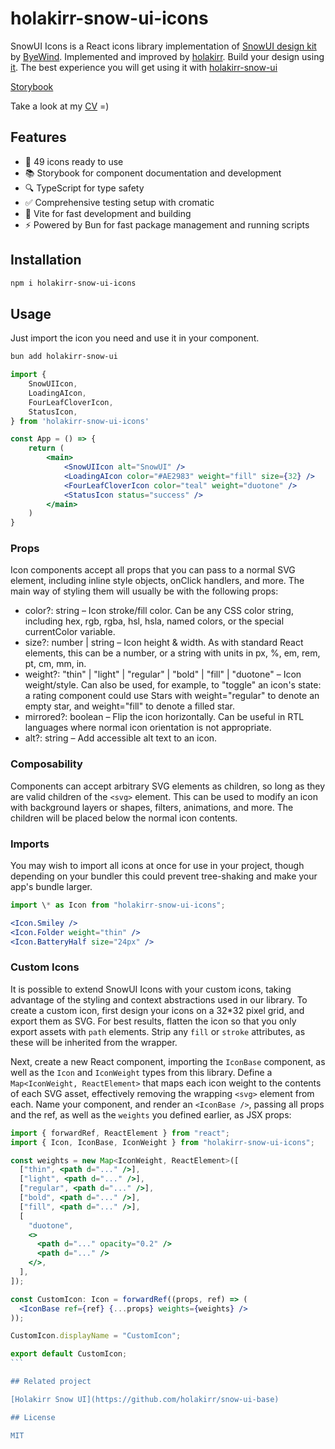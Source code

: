 # holakirr-snow-ui-icons

SnowUI Icons is a React icons library implementation of [SnowUI design kit](https://snowui.byewind.com) by [ByeWind](https://byewind.com/). Implemented and improved by [holakirr](https://github.com/holakirr).
Build your design using [it](https://www.figma.com/community/file/1301134685302006646). The best experience you will get using it with [holakirr-snow-ui](https://www.npmjs.com/package/holakirr-snow-ui)

[Storybook](https://snow-ui-icons.holakirr.com/?path=/)

Take a look at my [CV](https://holakirr.com) =)

## Features

- 🎨 49 icons ready to use
- 📚 Storybook for component documentation and development
- 🔍 TypeScript for type safety
- ✅ Comprehensive testing setup with cromatic
- 🚀 Vite for fast development and building
- ⚡️ Powered by Bun for fast package management and running scripts

## Installation

```bash
npm i holakirr-snow-ui-icons
```

## Usage

Just import the icon you need and use it in your component.

```bash
bun add holakirr-snow-ui
```

```jsx
import {
	SnowUIIcon,
	LoadingAIcon,
	FourLeafCloverIcon,
	StatusIcon,
} from 'holakirr-snow-ui-icons'

const App = () => {
	return (
		<main>
			<SnowUIIcon alt="SnowUI" />
			<LoadingAIcon color="#AE2983" weight="fill" size={32} />
			<FourLeafCloverIcon color="teal" weight="duotone" />
			<StatusIcon status="success" />
		</main>
	)
}
```

### Props

Icon components accept all props that you can pass to a normal SVG element, including inline style objects, onClick handlers, and more. The main way of styling them will usually be with the following props:

- color?: string – Icon stroke/fill color. Can be any CSS color string, including hex, rgb, rgba, hsl, hsla, named colors, or the special currentColor variable.
- size?: number | string – Icon height & width. As with standard React elements, this can be a number, or a string with units in px, %, em, rem, pt, cm, mm, in.
- weight?: "thin" | "light" | "regular" | "bold" | "fill" | "duotone" – Icon weight/style. Can also be used, for example, to "toggle" an icon's state: a rating component could use Stars with weight="regular" to denote an empty star, and weight="fill" to denote a filled star.
- mirrored?: boolean – Flip the icon horizontally. Can be useful in RTL languages where normal icon orientation is not appropriate.
- alt?: string – Add accessible alt text to an icon.

### Composability

Components can accept arbitrary SVG elements as children, so long as they are valid children of the `<svg>` element. This can be used to modify an icon with background layers or shapes, filters, animations, and more. The children will be placed below the normal icon contents.

### Imports

You may wish to import all icons at once for use in your project, though depending on your bundler this could prevent tree-shaking and make your app's bundle larger.

```jsx
import \* as Icon from "holakirr-snow-ui-icons";

<Icon.Smiley />
<Icon.Folder weight="thin" />
<Icon.BatteryHalf size="24px" />
```

### Custom Icons

It is possible to extend SnowUI Icons with your custom icons, taking advantage of the styling and context abstractions used in our library. To create a custom icon, first design your icons on a 32\*32 pixel grid, and export them as SVG. For best results, flatten the icon so that you only export assets with `path` elements. Strip any `fill` or `stroke` attributes, as these will be inherited from the wrapper.

Next, create a new React component, importing the `IconBase` component, as well as the `Icon` and `IconWeight` types from this library. Define a `Map<IconWeight, ReactElement>` that maps each icon weight to the contents of each SVG asset, effectively removing the wrapping `<svg>` element from each. Name your component, and render an `<IconBase />`, passing all props and the ref, as well as the `weights` you defined earlier, as JSX props:

````jsx
import { forwardRef, ReactElement } from "react";
import { Icon, IconBase, IconWeight } from "holakirr-snow-ui-icons";

const weights = new Map<IconWeight, ReactElement>([
  ["thin", <path d="..." />],
  ["light", <path d="..." />],
  ["regular", <path d="..." />],
  ["bold", <path d="..." />],
  ["fill", <path d="..." />],
  [
    "duotone",
    <>
      <path d="..." opacity="0.2" />
      <path d="..." />
    </>,
  ],
]);

const CustomIcon: Icon = forwardRef((props, ref) => (
  <IconBase ref={ref} {...props} weights={weights} />
));

CustomIcon.displayName = "CustomIcon";

export default CustomIcon;
```

## Related project

[Holakirr Snow UI](https://github.com/holakirr/snow-ui-base)

## License

MIT
````
